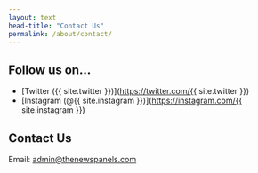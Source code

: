 ```yaml
---
layout: text
head-title: "Contact Us"
permalink: /about/contact/
---
```


## Follow us on...

- [Twitter ({{ site.twitter }})](https://twitter.com/{{ site.twitter }})
- [Instagram (@{{ site.instagram }})](https://instagram.com/{{ site.instagram }})

## Contact Us

Email: [admin@thenewspanels.com](mailto:admin@thenewspanels.com)
